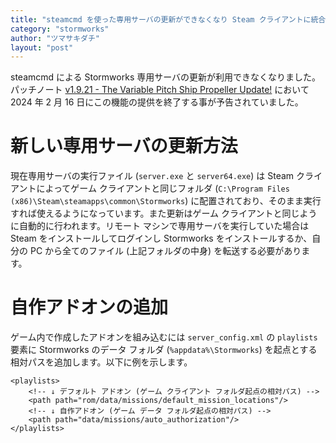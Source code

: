 ```yaml
---
title: "steamcmd を使った専用サーバの更新ができなくなり Steam クライアントに統合されました"
category: "stormworks"
author: "ツマサキダチ"
layout: "post"
---
```

steamcmd による Stormworks 専用サーバの更新が利用できなくなりました。パッチノート [v1.9.21 - The Variable Pitch Ship Propeller Update!](https://store.steampowered.com/news/app/573090/view/3881604511640365690) において 2024 年 2 月 16 日にこの機能の提供を終了する事が予告されていました。

# 新しい専用サーバの更新方法

現在専用サーバの実行ファイル (`server.exe` と `server64.exe`) は Steam クライアントによってゲーム クライアントと同じフォルダ (`C:\Program Files (x86)\Steam\steamapps\common\Stormworks`) に配置されており、そのまま実行すれば使えるようになっています。また更新はゲーム クライアントと同じように自動的に行われます。リモート マシンで専用サーバを実行していた場合は Steam をインストールしてログインし Stormworks をインストールするか、自分の PC から全てのファイル (上記フォルダの中身) を転送する必要があります。

# 自作アドオンの追加

ゲーム内で作成したアドオンを組み込むには `server_config.xml` の `playlists` 要素に Stormworks のデータ フォルダ (`%appdata%\Stormworks`) を起点とする相対パスを追加します。以下に例を示します。

```
<playlists>
    <!-- ↓ デフォルト アドオン (ゲーム クライアント フォルダ起点の相対パス) -->
    <path path="rom/data/missions/default_mission_locations"/>
    <!-- ↓ 自作アドオン (ゲーム データ フォルダ起点の相対パス) -->
    <path path="data/missions/auto_authorization"/>
</playlists>
```